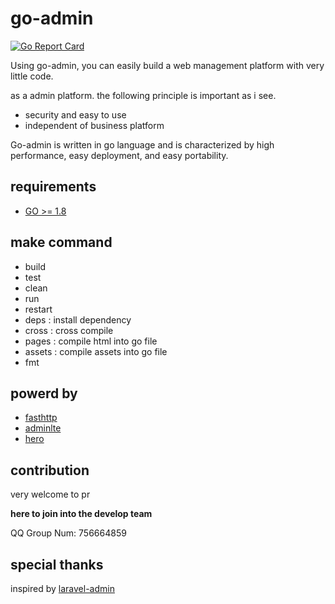 # go-admin

[![Go Report Card](https://goreportcard.com/badge/github.com/chenhg5/go-admin)](https://goreportcard.com/report/github.com/chenhg5/go-admin)

Using go-admin, you can easily build a web management platform with very little code. 

as a admin platform. the following principle is important as i see.

- security and easy to use
- independent of business platform

Go-admin is written in go language and is characterized by high performance, easy deployment, and easy portability.

## requirements

- [GO >= 1.8](https://github.com/Unknwon/the-way-to-go_ZH_CN/blob/master/eBook/directory.md)


## make command

- build
- test
- clean
- run
- restart
- deps : install dependency
- cross : cross compile
- pages : compile html into go file
- assets : compile assets into go file
- fmt

## powerd by

- [fasthttp](https://github.com/valyala/fasthttp)
- [adminlte](https://adminlte.io/themes/AdminLTE/index2.html)
- [hero](https://github.com/shiyanhui/hero)

## contribution

very welcome to pr

<strong>here to join into the develop team</strong>

QQ Group Num: 756664859

## special thanks

inspired by [laravel-admin](https://github.com/z-song/laravel-admin)
